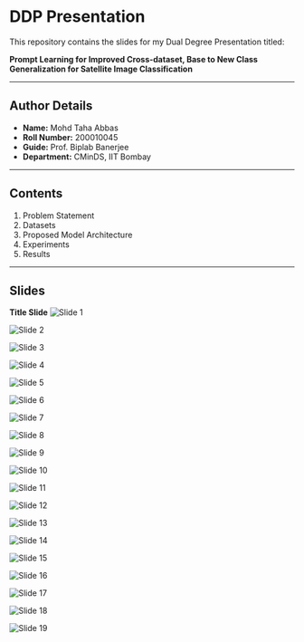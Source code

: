 # DDP Presentation

This repository contains the slides for my Dual Degree Presentation titled:

**Prompt Learning for Improved Cross-dataset, Base to New Class Generalization for Satellite Image Classification**

---

## **Author Details**
- **Name:** Mohd Taha Abbas  
- **Roll Number:** 200010045  
- **Guide:** Prof. Biplab Banerjee  
- **Department:** CMinDS, IIT Bombay  

---

## **Contents**
1. Problem Statement  
2. Datasets  
3. Proposed Model Architecture  
4. Experiments  
5. Results  

---

## **Slides**
**Title Slide**
![Slide 1](/images/DDP%20Presnetation.jpeg)


![Slide 2](/images/DDP%20Presnetation%202.jpeg)

![Slide 3](/images/DDP%20Presnetation%203.jpeg)

![Slide 4](/images/DDP%20Presnetation%204.jpeg)

![Slide 5](/images/DDP%20Presnetation%205.jpeg)

![Slide 6](/images/DDP%20Presnetation%206.jpeg)

![Slide 7](/images/DDP%20Presnetation%207.jpeg)

![Slide 8](/images/DDP%20Presnetation%208.jpeg)

![Slide 9](/images/DDP%20Presnetation%209.jpeg)

![Slide 10](/images/DDP%20Presnetation%2010.jpeg)

![Slide 11](/images/DDP%20Presnetation%2011.jpeg)

![Slide 12](/images/DDP%20Presnetation%2012.jpeg)

![Slide 13](/images/DDP%20Presnetation%2013.jpeg)

![Slide 14](/images/DDP%20Presnetation%2014.jpeg)

![Slide 15](/images/DDP%20Presnetation%2015.jpeg)

![Slide 16](/images/DDP%20Presnetation%2016.jpeg)

![Slide 17](/images/DDP%20Presnetation%2017.jpeg)

![Slide 18](/images/DDP%20Presnetation%2018.jpeg)

![Slide 19](/images/DDP%20Presnetation%2019.jpeg)

